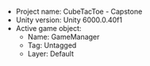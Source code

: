 <!-- UNITY CODE ASSIST INSTRUCTIONS START -->
- Project name: CubeTacToe - Capstone
- Unity version: Unity 6000.0.40f1
- Active game object:
  - Name: GameManager
  - Tag: Untagged
  - Layer: Default
<!-- UNITY CODE ASSIST INSTRUCTIONS END -->